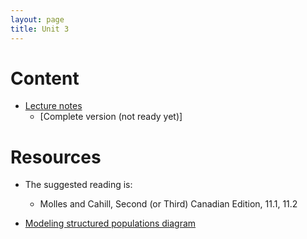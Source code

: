 ```yaml
---
layout: page
title: Unit 3
---
```


# Content

* [Lecture notes](materials/structure.handouts.pdf)
  * [Complete version (not ready yet)]

# Resources

* The suggested reading is:
  * Molles and Cahill, Second (or Third) Canadian Edition, 11.1, 11.2

* [Modeling structured populations diagram](materials/structure_cc.png)
